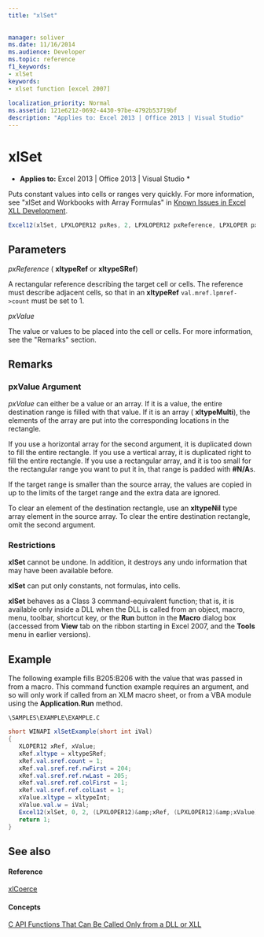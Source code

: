 ```yaml
---
title: "xlSet"
 
 
manager: soliver
ms.date: 11/16/2014
ms.audience: Developer
ms.topic: reference
f1_keywords:
- xlSet
keywords:
- xlset function [excel 2007]
 
localization_priority: Normal
ms.assetid: 121e6212-0692-4430-97be-4792b53719bf
description: "Applies to: Excel 2013 | Office 2013 | Visual Studio"
---
```


# xlSet

 * **Applies to:** Excel 2013 | Office 2013 | Visual Studio * 
  
Puts constant values into cells or ranges very quickly. For more information, see "xlSet and Workbooks with Array Formulas" in [Known Issues in Excel XLL Development](known-issues-in-excel-xll-development.md).
  
```cs
Excel12(xlSet, LPXLOPER12 pxRes, 2, LPXLOPER12 pxReference, LPXLOPER pxValue);
```

## Parameters

 _pxReference_ ( **xltypeRef** or **xltypeSRef**)
  
A rectangular reference describing the target cell or cells. The reference must describe adjacent cells, so that in an **xltypeRef** `val.mref.lpmref->count` must be set to 1. 
  
 _pxValue_
  
The value or values to be placed into the cell or cells. For more information, see the "Remarks" section.
  
## Remarks

### pxValue Argument

 _pxValue_ can either be a value or an array. If it is a value, the entire destination range is filled with that value. If it is an array ( **xltypeMulti**), the elements of the array are put into the corresponding locations in the rectangle.
  
If you use a horizontal array for the second argument, it is duplicated down to fill the entire rectangle. If you use a vertical array, it is duplicated right to fill the entire rectangle. If you use a rectangular array, and it is too small for the rectangular range you want to put it in, that range is padded with **#N/A**s.
  
If the target range is smaller than the source array, the values are copied in up to the limits of the target range and the extra data are ignored.
  
To clear an element of the destination rectangle, use an **xltypeNil** type array element in the source array. To clear the entire destination rectangle, omit the second argument. 
  
### Restrictions

 **xlSet** cannot be undone. In addition, it destroys any undo information that may have been available before. 
  
 **xlSet** can put only constants, not formulas, into cells. 
  
 **xlSet** behaves as a Class 3 command-equivalent function; that is, it is available only inside a DLL when the DLL is called from an object, macro, menu, toolbar, shortcut key, or the **Run** button in the **Macro** dialog box (accessed from **View** tab on the ribbon starting in Excel 2007, and the **Tools** menu in earlier versions). 
  
## Example

The following example fills B205:B206 with the value that was passed in from a macro. This command function example requires an argument, and so will only work if called from an XLM macro sheet, or from a VBA module using the **Application.Run** method. 
  
 `\SAMPLES\EXAMPLE\EXAMPLE.C`
  
```cs
short WINAPI xlSetExample(short int iVal)
{
   XLOPER12 xRef, xValue;
   xRef.xltype = xltypeSRef;
   xRef.val.sref.count = 1;
   xRef.val.sref.ref.rwFirst = 204;
   xRef.val.sref.ref.rwLast = 205;
   xRef.val.sref.ref.colFirst = 1;
   xRef.val.sref.ref.colLast = 1;
   xValue.xltype = xltypeInt;
   xValue.val.w = iVal;
   Excel12(xlSet, 0, 2, (LPXLOPER12)&amp;xRef, (LPXLOPER12)&amp;xValue);
   return 1;
}
```

## See also

#### Reference

[xlCoerce](xlcoerce.md)
#### Concepts

[C API Functions That Can Be Called Only from a DLL or XLL](c-api-functions-that-can-be-called-only-from-a-dll-or-xll.md)

